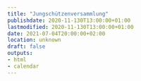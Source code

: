 ```yaml
---
title: "Jungschützenversammlung"
publishdate: 2020-11-130T13:00:00+01:00
lastmodified: 2020-11-130T13:00:00+01:00
date: 2021-07-04T20:00:00+02:00
location: unknown
draft: false
outputs:
- html
- calendar
---
```

